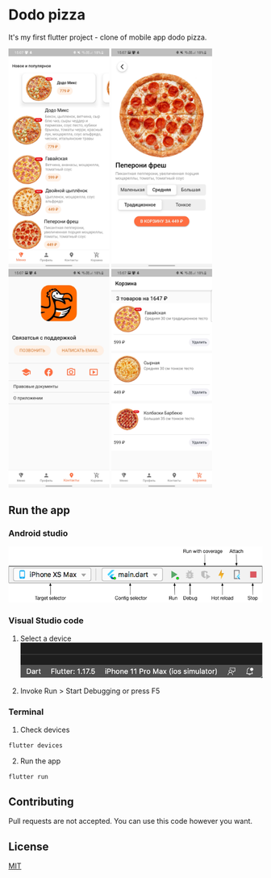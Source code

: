 # Dodo pizza

It's my first flutter project - clone of mobile app dodo pizza.

<img src="demo/1.jpg" width="200">
<img src="demo/2.jpg" width="200">
<img src="demo/3.jpg" width="200">
<img src="demo/4.jpg" width="200">

## Run the app

### Android studio

![](demo/android.png)

### Visual Studio code

1. Select a device
![](demo/code.png)

2. Invoke Run > Start Debugging or press F5


### Terminal

1. Check devices

```bash
flutter devices
```

2. Run the app

```bash
flutter run
```

## Contributing
Pull requests are not accepted. You can use this code however you want.

## License
[MIT](https://choosealicense.com/licenses/mit/)
